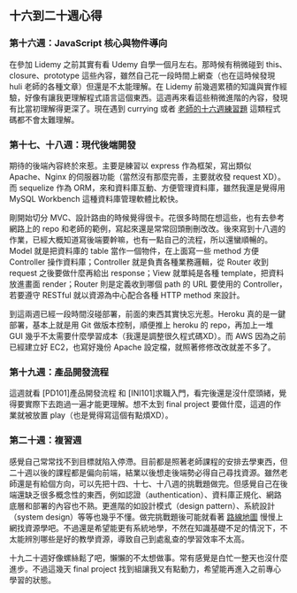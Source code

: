## 十六到二十週心得

### 第十六週：JavaScript 核心與物件導向

在參加 Lidemy 之前其實有看 Udemy 自學一個月左右。那時候有稍微碰到 this、closure、prototype 這些內容，雖然自己花一段時間上網查（也在這時候發現 huli 老師的各種文章）但還是不太能理解。在 Lidemy 前幾週累積的知識與實作經驗，好像有讓我更理解程式語言這個東西。這週再來看這些稍微進階的內容，發現有比當初理解得更深了。現在遇到 currying 或者 [老師的十六週練習題](https://codesandbox.io/s/week16-homeworks-forked-kn138?file=/index.js) 這類程式碼都不會太難理解。

### 第十七、十八週：現代後端開發

期待的後端內容終於來惹。主要是練習以 express 作為框架，寫出類似 Apache、Nginx 的伺服器功能（當然沒有那麼完善，主要就收發 request XD）。而 sequelize 作為 ORM，來和資料庫互動、方便管理資料庫，雖然我還是覺得用 MySQL Workbench 這種資料庫管理軟體比較快。

剛開始切分 MVC、設計路由的時候覺得很卡。花很多時間在想這些，也有去參考網路上的 repo 和老師的範例，寫起來還是常常回頭刪刪改改。後來寫到十八週的作業，已經大概知道寫後端要幹嘛，也有一點自己的流程，所以還蠻順暢的。Model 就是把資料庫的 table 當作一個物件，在上面寫一些 method 方便 Controller 操作資料庫；Controller 就是負責各種業務邏輯，從 Router 收到 request 之後要做什麼再給出 response；View 就單純是各種 template，把資料放進畫面 render；Router 則是定義收到哪個 path 的 URL 要使用的 Controller，若要遵守 RESTful 就以資源為中心配合各種 HTTP method 來設計。

到這兩週已經一段時間沒碰部署，前面的東西其實快忘光惹。Heroku 真的是一鍵部署，基本上就是用 Git 做版本控制，順便推上 heroku 的 repo，再加上一堆 GUI 幾乎不太需要什麼學習成本（我還是調整很久程式碼XD）。而 AWS 因為之前已經建立好 EC2，也寫好幾份 Apache 設定檔，就照著修修改改就差不多了。

### 第十九週：產品開發流程

這週就看 [PD101]產品開發流程 和 [INI101]求職入門，看完後還是沒什麼頭緒，覺得要實際下去跑過一遍才能更理解。想不太到 final project 要做什麼，這週的作業就被放置 play（也是覺得寫這個有點煩XD）。

### 第二十週：複習週

感覺自己常常找不到目標就陷入停滯。目前都是照著老師課程的安排去學東西，但二十週以後的課程都是偏向前端，結業以後想走後端勢必得自己尋找資源。雖然老師還是有給個方向，可以先把十四、十七、十八週的挑戰題做完。但感覺自己在後端還缺乏很多概念性的東西，例如認證（authentication）、資料庫正規化、網路底層和部署的內容也不熟。更進階的如設計模式（design pattern）、系統設計（system design）等等也幾乎不懂。做完挑戰題後可能就看著 [路線地圖](https://github.com/goodjack/developer-roadmap-chinese) 慢慢上網找資源學吧。不過還是希望能更有系統地學，不然在知識基礎不足的情況下，不太能辨別哪些是好的教學資源，導致自己到處亂查的學習效率不太高。

十九二十週好像螺絲鬆了吧，懶懶的不太想做事。常有感覺是白忙一整天也沒什麼進步。不過這幾天 final project 找到組讓我又有點動力，希望能再進入之前專心學習的狀態。
